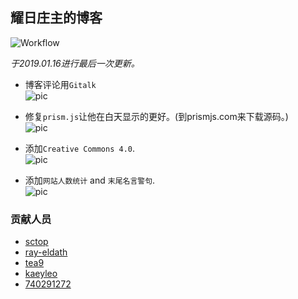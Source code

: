 ## 耀日庄主的博客
![Workflow](https://img.shields.io/badge/Workflow-activating-brightgreen.svg)  
  
*于2019.01.16进行最后一次更新。*  
  
- 博客评论用`Gitalk`  
![pic](https://github.com/tea9/tea9.github.io/raw/master/readme_img/comment.png)   
  
- 修复`prism.js`让他在白天显示的更好。(到prismjs.com来下载源码。)   
![pic](https://github.com/sunbossrs/sunbossrs.github.io/raw/master/assets/img/prismjsfix-20180707.png)  
  
- 添加`Creative Commons 4.0`.  
![pic](https://github.com/tea9/tea9.github.io/raw/master/readme_img/cc.png)  
  
- 添加`网站人数统计` and `末尾名言警句`.   
![pic](https://coding.net/u/SunbossRS/p/GotBloGgDowner/git/raw/master/img/.png)  

### 贡献人员
- [sctop](https://github.com/sctop)  
- [ray-eldath](https://github.com/ray-eldath)  
- [tea9](https://github.com/tea9)  
- [kaeyleo](https://github.com/kaeyleo)  
- [740291272](https://github.com/740291272)
